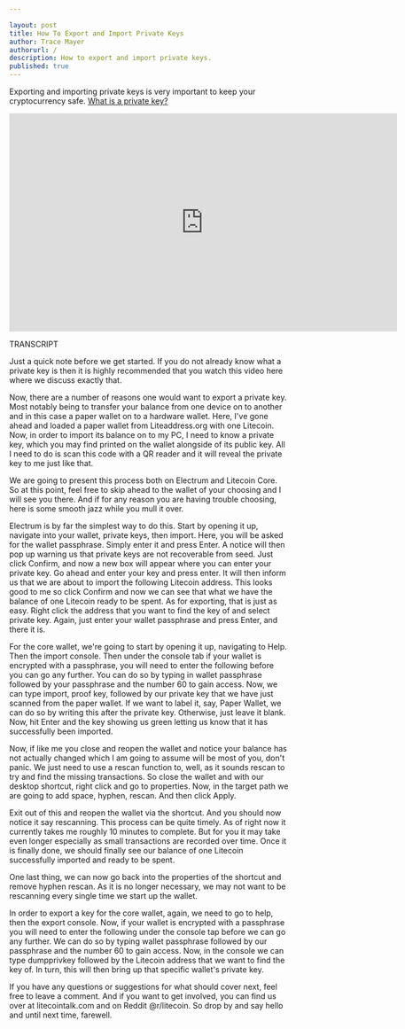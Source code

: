 ```yaml
---

layout: post
title: How To Export and Import Private Keys
author: Trace Mayer
authorurl: /
description: How to export and import private keys.
published: true
---
```


<p>Exporting and importing private keys is very important to keep your cryptocurrency safe. <a href="/what-is-a-private-key">What is a private key?</a>
<center><iframe width="700" height="394" src="https://www.youtube.com/embed/TevLN_k-GWA" frameborder="0" allowfullscreen></iframe></center>
<p>TRANSCRIPT
<p>Just a quick note before we get started.  If you do not already know what a private key is then it is highly recommended that you watch this video here where we discuss exactly that.  
<p>Now, there are a number of reasons one would want to export a private key.  Most notably being to transfer your balance from one device on to another and in this case a paper wallet on to a hardware wallet.  Here, I've gone ahead and loaded a paper wallet from Liteaddress.org with one Litecoin.  Now, in order to import its balance on to my PC, I need to know a private key, which you may find printed on the wallet alongside of its public key.  All I need to do is scan this code with a QR reader and it will reveal the private key to me just like that.
<p>We are going to present this process both on Electrum and Litecoin Core.  So at this point, feel free to skip ahead to the wallet of your choosing and I will see you there.  And if for any reason you are having trouble choosing, here is some smooth jazz while you mull it over.
<p>Electrum is by far the simplest way to do this.  Start by opening it up, navigate into your wallet, private keys, then import.  Here, you will be asked for the wallet passphrase.  Simply enter it and press Enter.  A notice will then pop up warning us that private keys are not recoverable from seed.  Just click Confirm, and now a new box will appear where you can enter your private key.  Go ahead and enter your key and press enter.  It will then inform us that we are about to import the following Litecoin address.  This looks good to me so click Confirm and now we can see that what we have the balance of one Litecoin ready to be spent.  As for exporting, that is just as easy.  Right click the address that you want to find the key of and select private key.  Again, just enter your wallet passphrase and press Enter, and there it is.
<p>For the core wallet, we're going to start by opening it up, navigating to Help.  Then the import console.  Then under the console tab if your wallet is encrypted with a passphrase, you will need to enter the following before you can go any further.  You can do so by typing in wallet passphrase followed by your passphrase and the number 60 to gain access.  Now, we can type import, proof key, followed by our private key that we have just scanned from the paper wallet.  If we want to label it, say, Paper Wallet, we can do so by writing this after the private key.  Otherwise, just leave it blank.  Now, hit Enter and the key showing us green letting us know that it has successfully been imported.
<p>Now, if like me you close and reopen the wallet and notice your balance has not actually changed which I am going to assume will be most of you, don't panic.  We just need to use a rescan function to, well, as it sounds rescan to try and find the missing transactions.  So close the wallet and with our desktop shortcut, right click and go to properties.  Now, in the target path we are going to add space, hyphen, rescan.  And then click Apply.
<p>Exit out of this and reopen the wallet via the shortcut.  And you should now notice it say rescanning.  This process can be quite timely.  As of right now it currently takes me roughly 10 minutes to complete.  But for you it may take even longer especially as small transactions are recorded over time.  Once it is finally done, we should finally see our balance of one Litecoin successfully imported and ready to be spent.
<p>One last thing, we can now go back into the properties of the shortcut and remove hyphen rescan.  As it is no longer necessary, we may not want to be rescanning every single time we start up the wallet.
<p>In order to export a key for the core wallet, again, we need to go to help, then the export console.  Now, if your wallet is encrypted with a passphrase you will need to enter the following under the console tap before we can go any further.  We can do so by typing wallet passphrase followed by our passphrase and the number 60 to gain access.  Now, in the console we can type dumpprivkey followed by the Litecoin address that we want to find the key of.  In turn, this will then bring up that specific wallet's private key.
<p>If you have any questions or suggestions for what should cover next, feel free to leave a comment.  And if you want to get involved, you can find us over at litecointalk.com and on Reddit @r/litecoin.  So drop by and say hello and until next time, farewell.
